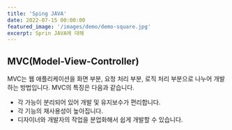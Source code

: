 ```yaml
---
title: 'Sping JAVA'
date: 2022-07-15 00:00:00
featured_image: '/images/demo/demo-square.jpg'
excerpt: Sprin JAVA에 대해
---
```


## MVC(Model-View-Controller)

MVC는 웹 애플리케이션을 화면 부분, 요청 처리 부분, 로직 처리 부분으로 나누어 개발하는 방법입니다. MVC의 특징은 다음과 같습니다.

* 각 가능이 분리되어 있어 개발 및 유지보수가 편리합니다.
* 각 기능의 재사용성이 높아집니다.
* 디자이너와 개발자의 작업을 분업화해서 쉽게 개발할 수 있습니다.
